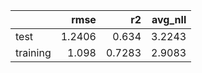 |          |   rmse |     r2 |   avg_nll |
|:---------|-------:|-------:|----------:|
| test     | 1.2406 | 0.634  |    3.2243 |
| training | 1.098  | 0.7283 |    2.9083 |